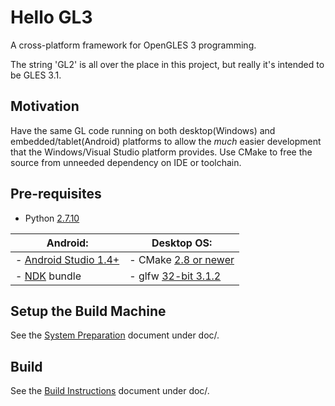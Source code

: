 Hello GL3
=========
A cross-platform framework for OpenGLES 3 programming.

The string 'GL2' is all over the place in this project, but really it's intended to be GLES 3.1.


Motivation
-----------
Have the same GL code running on both desktop(Windows) and embedded/tablet(Android) platforms to allow the *much* easier development that the Windows/Visual Studio platform provides. Use CMake to free the source from unneeded dependency on IDE or toolchain.


Pre-requisites
--------------
- Python [2.7.10](https://www.python.org/downloads/)

Android:  | Desktop OS:
----------|------------
- [Android Studio 1.4+](http://developer.android.com/sdk/index.html)  | - CMake [2.8 or newer](https://cmake.org/download/)
- [NDK](https://developer.android.com/ndk/) bundle                    | - glfw [32-bit 3.1.2](http://www.glfw.org/download.html)


Setup the Build Machine
-----------------------
See the [System Preparation](doc/SystemPreparation.md) document under doc/.


Build
-----------------------
See the [Build Instructions](doc/BuildInstructions.md) document under doc/.
